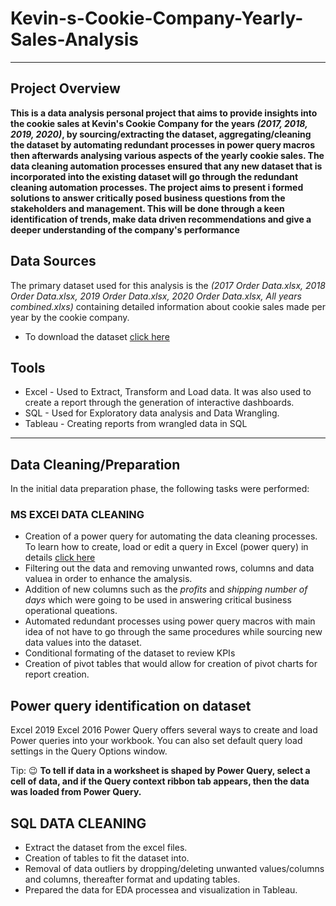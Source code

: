 # Kevin-s-Cookie-Company-Yearly-Sales-Analysis

---

## Project Overview 

**This is a data analysis personal project that aims to provide insights into the cookie sales at Kevin's Cookie Company for the years *(2017, 2018, 2019, 2020)*, by sourcing/extracting the dataset, aggregating/cleaning the dataset by automating redundant processes in power query macros then afterwards analysing various aspects of the yearly cookie sales. The data cleaning automation processes ensured that any new dataset that is incorporated into the existing dataset will go through the redundant cleaning automation processes. The project aims to present i formed solutions to answer critically posed business questions from the stakeholders and management. This will be done through a keen identification of trends, make data driven recommendations and give a deeper understanding of the company's performance**

## Data Sources 

The primary dataset used for this analysis is the *(2017 Order Data.xlsx, 2018 Order Data.xlsx, 2019 Order Data.xlsx, 2020 Order Data.xlsx, All years combined.xlxs)* containing detailed information about cookie sales made per year by the cookie company. 

 - To download the dataset [click here](https://1drv.ms/u/s!AmxrofZZlZ-whKZQTEiA4iLu-WPiaQ?e=AkAtOi)

 ## Tools 
  - Excel - Used to Extract, Transform and Load data. It was also used to create a report through the generation of interactive dashboards.
  - SQL - Used for Exploratory data analysis and Data Wrangling.
  - Tableau - Creating reports from wrangled data in SQL

---

## Data Cleaning/Preparation 

In the initial data preparation phase, the following tasks were performed: 

### MS EXCEl DATA CLEANING 
 - Creation of a power query for automating the data cleaning processes. To learn how to create, load or edit a query in Excel (power query) in details [click here](https://support.microsoft.com/en-au/office/create-load-or-edit-a-query-in-excel-power-query-ca69e0f0-3db1-4493-900c-6279bef08df4)
 - Filtering out the data and removing unwanted rows, columns and data valuea in order to enhance the amalysis.
 - Addition of new columns such as the *profits* and *shipping number of days* which were going to be used in answering critical business operational queations.
 - Automated redundant processes using power query macros with main idea of not have to go through the same procedures while sourcing new data values into the dataset.
 - Conditional formating of the dataset to review KPIs
 - Creation of pivot tables that would allow for creation of pivot charts for report creation.

## Power query identification on dataset 

Excel 2019 Excel 2016
Power Query offers several ways to create and load Power queries into your workbook. You can also set default query load settings in the Query Options window.   

Tip:
😉 **To tell if data in a worksheet is shaped by Power Query, select a cell of data, and if the Query context ribbon tab appears, then the data was loaded from Power Query.**

## SQL DATA CLEANING 

 - Extract the dataset from the excel files.
 - Creation of tables to fit the dataset into.
 - Removal of data outliers by dropping/deleting unwanted values/columns and columns, thereafter format and updating tables.
 - Prepared the data for EDA processea and visualization in Tableau.







